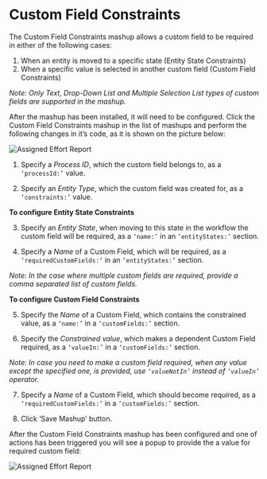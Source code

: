 Custom Field Constraints
======================

The Custom Field Constraints mashup allows a custom field to be required in either of the following cases:

1. When an entity is moved to a specific state (Entity State Constraints)
2. When a specific value is selected in another custom field (Custom Field Constraints)

_Note: Only Text, Drop-Down List and Multiple Selection List types of custom fields are supported in the mashup._

After the mashup has been installed, it will need to be configured. Click the Custom Field Constraints mashup in the list of mashups and perform the following changes in it’s code, as it is shown on the picture below:

![Assigned Effort Report](https://github.com/TargetProcess/TP3MashupLibrary/raw/master/Custom%20Field%20Constraints/code.png)

1) Specify a _Process ID_, which the custom field belongs to, as a ```‘processId:’``` value.

2) Specify an _Entity Type_, which the custom field was created for, as a ```‘constraints:’``` value.


__To configure Entity State Constraints__

3) Specify an _Entity State_, when moving to this state in the workflow the custom field will be required, as a ```‘name:’``` in an ```‘entityStates:’``` section.

4) Specify a _Name_ of a Custom Field, which will be required, as a ```‘requiredCustomFields:’``` in an ```‘entityStates:’``` section. 

_Note: In the case where multiple custom fields are required, provide a comma separated list of custom fields._


__To configure Custom Field Constraints__

5) Specify the _Name_ of a Custom Field, which contains the constrained value, as a ```‘name:’```  in a ```‘customFields:’``` section.


6) Specify the _Constrained value_, which makes a dependent Custom Field required, as a ```‘valueIn:’``` in a ```‘customFields:’``` section.

_Note: In case you need to make a custom field required, when any value except the specified one, is provided, use ```‘valueNotIn’``` instead of ```‘valueIn’``` operator._

7) Specify a _Name_ of a Custom Field, which should become required, as a ```‘requiredCustomFields:’``` in a ```‘customFields:’``` section.

8) Click ‘Save Mashup’ button.

After the Custom Field Constraints mashup has been configured and one of actions has been triggered you will see a popup to provide the a value for required custom field:


![Assigned Effort Report](https://github.com/TargetProcess/TP3MashupLibrary/raw/master/Custom%20Field%20Constraints/popup.png)
